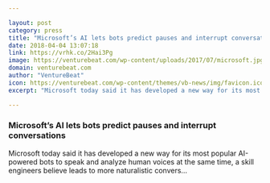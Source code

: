 ```yaml
---

layout: post
category: press
title: "Microsoft’s AI lets bots predict pauses and interrupt conversations"
date: 2018-04-04 13:07:18
link: https://vrhk.co/2Hai3Pg
image: https://venturebeat.com/wp-content/uploads/2017/07/microsoft.jpg?fit=1200%2C850&strip=all
domain: venturebeat.com
author: "VentureBeat"
icon: https://venturebeat.com/wp-content/themes/vb-news/img/favicon.ico
excerpt: "Microsoft today said it has developed a new way for its most popular AI-powered bots to speak and analyze human voices at the same time, a skill engineers believe leads to more naturalistic convers…"

---
```


### Microsoft’s AI lets bots predict pauses and interrupt conversations

Microsoft today said it has developed a new way for its most popular AI-powered bots to speak and analyze human voices at the same time, a skill engineers believe leads to more naturalistic convers…